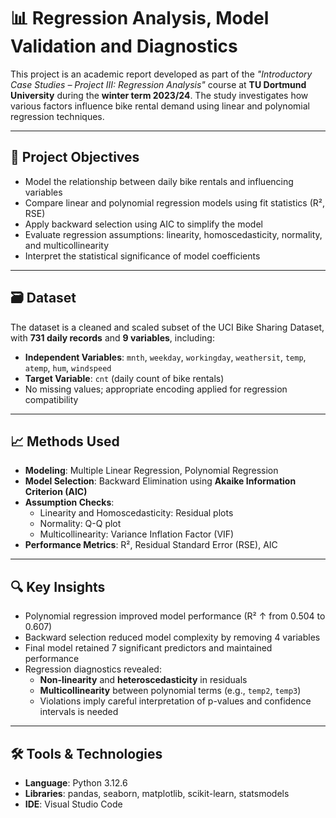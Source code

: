 
# 📊 Regression Analysis, Model Validation and Diagnostics

This project is an academic report developed as part of the *"Introductory Case Studies – Project III: Regression Analysis"* course at **TU Dortmund University** during the **winter term 2023/24**. The study investigates how various factors influence bike rental demand using linear and polynomial regression techniques.

---

## 📌 Project Objectives

- Model the relationship between daily bike rentals and influencing variables  
- Compare linear and polynomial regression models using fit statistics (R², RSE)  
- Apply backward selection using AIC to simplify the model  
- Evaluate regression assumptions: linearity, homoscedasticity, normality, and multicollinearity  
- Interpret the statistical significance of model coefficients

---

## 🗃️ Dataset

The dataset is a cleaned and scaled subset of the UCI Bike Sharing Dataset, with **731 daily records** and **9 variables**, including:

- **Independent Variables**: `mnth`, `weekday`, `workingday`, `weathersit`, `temp`, `atemp`, `hum`, `windspeed`  
- **Target Variable**: `cnt` (daily count of bike rentals)  
- No missing values; appropriate encoding applied for regression compatibility

---

## 📈 Methods Used

- **Modeling**: Multiple Linear Regression, Polynomial Regression  
- **Model Selection**: Backward Elimination using **Akaike Information Criterion (AIC)**  
- **Assumption Checks**:  
  - Linearity and Homoscedasticity: Residual plots  
  - Normality: Q-Q plot  
  - Multicollinearity: Variance Inflation Factor (VIF)  
- **Performance Metrics**: R², Residual Standard Error (RSE), AIC

---

## 🔍 Key Insights

- Polynomial regression improved model performance (R² ↑ from 0.504 to 0.607)  
- Backward selection reduced model complexity by removing 4 variables  
- Final model retained 7 significant predictors and maintained performance  
- Regression diagnostics revealed:  
  - **Non-linearity** and **heteroscedasticity** in residuals  
  - **Multicollinearity** between polynomial terms (e.g., `temp2`, `temp3`)  
  - Violations imply careful interpretation of p-values and confidence intervals is needed

---

## 🛠️ Tools & Technologies

- **Language**: Python 3.12.6  
- **Libraries**: pandas, seaborn, matplotlib, scikit-learn, statsmodels  
- **IDE**: Visual Studio Code
